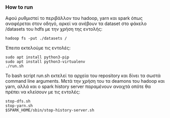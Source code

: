 ### How to run
Αφού ρυθμιστεί το περιβάλλον του hadoop, yarn και spark όπως αναφέρεται στον οδηγό, αρκεί να ανέβουν τα dataset στο φάκελο /datasets του hdfs με την χρήση της εντολής:
```
hadoop fs -put ./datasets /
```
Έπειτα εκτελούμε τις εντολές:
```
sudo apt install python3-pip
sudo apt install python3-virtualenv
./run.sh
```
Το bash script run.sh εκτελεί τα αρχεία του repository και δίνει τα σωστά command line arguments.
Μετά την χρήση του τα deamons του hadoop και yarn, αλλά και ο spark history server παραμένουν ανοιχτά οπότε θα πρέπει να κλείσουν με τις εντολές:
```
stop-dfs.sh
stop-yarn.sh
$SPARK_HOME/sbin/stop-history-server.sh
```
